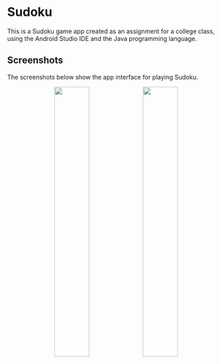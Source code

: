 # Sudoku

This is a Sudoku game app created as an assignment for a college class, using the Android Studio IDE and the Java programming language.

## Screenshots
The screenshots below show the app interface for playing Sudoku.

<div align="center">
  <img src="https://user-images.githubusercontent.com/125682108/230968675-1fce2a04-4aeb-461e-b148-27be0733a203.png" width="40%" height="40%">
  <img src="https://user-images.githubusercontent.com/125682108/230968700-b8871191-1b05-4b58-8f4c-eec7684e11b3.png" width="40%" height="40%">
</div>

